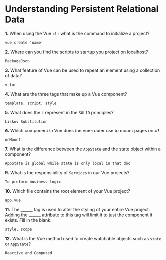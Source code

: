 # Understanding Persistent Relational Data

**1.** When using the Vue `cli` what is the command to initialize a project?
<!-- enter you answer in the space below -->
```
vue create 'name'
```
**2.** Where can you find the scripts to startup you project on localhost?
<!-- enter you answer in the space below -->
```
PackageJson
```
**3.** What feature of Vue can be used to repeat an element using a collection of data?
<!-- enter you answer in the space below -->
```
v-for
```
**4.** What are the three tags that make up a Vue component?
<!-- enter you answer in the space below -->
```
template, script, style
```
**5.** What does the `L` represent in the `SOLID` principles?
<!-- enter you answer in the space below -->
```
Liskov Substitution
```
**6.** Which component in Vue does the vue-router use to mount pages onto?
<!-- enter you answer in the space below -->
```
onMount
```
**7.** What is the difference between the `AppState` and the state object within a component?
<!-- enter you answer in the space below -->
```
AppState is global while state is only local in that doc
```
**9.** What is the responsibility of `Services` in our Vue projects?
<!-- enter you answer in the space below -->
```
To preform business logic
```
**10.** Which file contains the root element of your Vue project?
<!-- enter you answer in the space below -->
```
app.vue
```
**11.** The ______ tag is used to alter the styling of your entire Vue project.  Adding the ______ attribute to this tag will limit it to just the component it exists.  Fill in the blank.
<!-- enter you answer in the space below -->
```
style, scope
```
**12.** What is the Vue method used to create watchable objects such as `state` or `AppState`?
<!-- enter you answer in the space below -->
```
Reactive and Computed
```